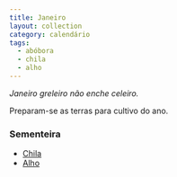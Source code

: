 ```yaml
---
title: Janeiro
layout: collection
category: calendário
tags:
  - abóbora
  - chila
  - alho
---
```


_Janeiro greleiro não enche celeiro._

Preparam-se as terras para cultivo do ano.

### Sementeira

* [Chila][1]
* [Alho][2]

[1]: /culturas/abobora/
[2]: /culturas/alho/
